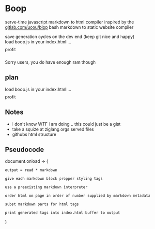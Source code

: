 # Boop
serve-time javascript markdown to html compiler
inspired by the [gitlab.com/uoou/blop](https://gitlab.com/uoou/blop) bash markdown to static website compiler

save generation cycles on the dev end (keep git nice and happy)\
load boop.js in your index.html ... $$$$ profit $$$$\
Sorry users, you do have enough ram though

## plan
load boop.js in your index.html ... $$$$ profit $$$$

## Notes
- I don't know WTF I am doing .. this could just be a gist
- take a squize at ziglang.orgs served files
- githubs html structure

## Pseudocode
document.onload => {

    output = read * markdown

    give each markdown block propper styling tags

    use a preexisting markdown interpreter

    order html on page in order of number supplied by markdown metadata

    subst markdown parts for html tags

    print generated tags into index.html buffer to output

}

